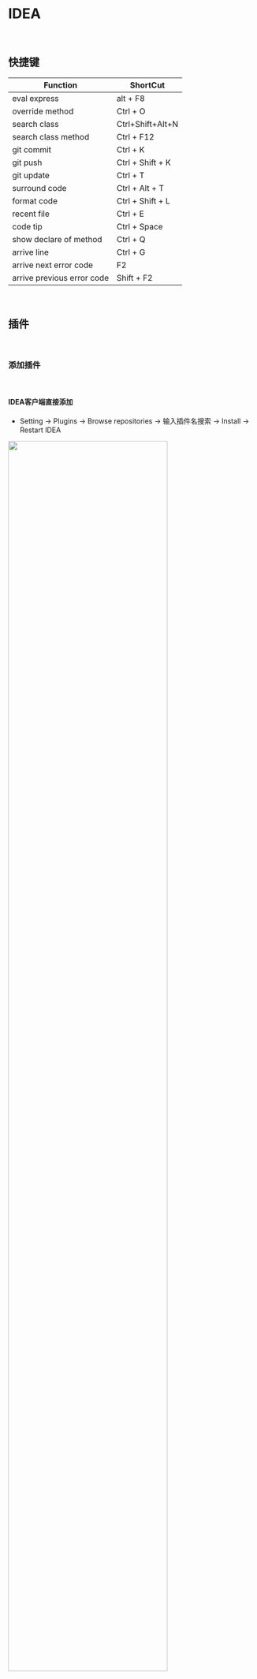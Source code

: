 # IDEA

&nbsp;
## 快捷键

Function|ShortCut|
---|---
eval express | alt + F8  
override method  | Ctrl + O
search class | Ctrl+Shift+Alt+N
search class method | Ctrl + F12
git commit |Ctrl + K
git push | Ctrl + Shift + K
git update |  Ctrl + T
surround code | Ctrl + Alt + T
format code | Ctrl + Shift + L
recent  file | Ctrl + E
code tip | Ctrl + Space
show declare of method | Ctrl + Q
arrive line | Ctrl + G
arrive next error code | F2
arrive previous error code | Shift + F2

</br>

## 插件
</br>

### 添加插件
</br>

#### IDEA客户端直接添加
* Setting -> Plugins -> Browse repositories -> 输入插件名搜索 -> Install -> Restart IDEA
<img src="/note/_v_images/sofa/IDEA/添加插件.png" width="80%" />

</br>

#### 网页直接下载插件

* 官方插件网站: http://plugins.jetbrains.com/idea
* 下载后的插件放在IDEA的根目录的plugins下，重启即可
</br></br>

### 隐藏文件插件(.ignore)

<img src="/note/_v_images/sofa/IDEA/ignore插件使用指南.png" height="600px" />
</br></br>

## 方法注释
</br>

### 方法注释模板

```text
*
 * @Author chengpunan
 * @Description //TODO $end$
 * @Date $time$ $date$
 * @Param $param$
 * @return $return$
 **/
```
</br>

### 注释方法 入参param

```text
  groovyScript("
      def result='';
      def params=\"${_1}\".replaceAll('[\\\\[|\\\\]|\\\\s]', '').split(',').toList();
      for(i = 0; i < params.size(); i++) {
          if (params[i] == '') return result;
          if (i == 0) {
              result += '* @param ' + params[i] + ((i < params.size() - 1) ? ' \\n' : ' ')
          } else {
              result+=' * @param ' + params[i] + ((i < params.size() - 1) ? ' \\n' : ' ')
          }
      };
      return result
  ", methodParameters())
```

```
groovyScript("def result=''; def params=\"${_1}\".replaceAll('[\\\\[|\\\\]|\\\\s]', '').split(',').toList(); for(i = 0; i < params.size(); i++) {if(params[i] == '') return result; if(i==0) { result += '* @param ' + params[i] + ((i < params.size() - 1) ? ' \\n' : ' ') } else {result+=' * @param ' + params[i] + ((i < params.size() - 1) ? ' \\n' : ' ')}}; return result", methodParameters())
```
</br>

## Application 多次启动

```text
Edit Configurations -> 修改项目 -> 右上角Single instance Only勾选去除
```

<br />

## Run Dashboard

<br />

### 启动项目没有 Run Dashboard

```text
在.idea/workspace.xml文件中查找 <component name="RunDashboard"> 节点

添加
    <option name="configurationTypes">
      <set>
        <option value="SpringBootApplicationConfigurationType" />
      </set>
    </option>
即可
```

<br />

## 随笔

* <span style="color:orange">background task 自动弹出</span>  window->Background Task->Auto show
</br></br>


* <span style="color:orange">IDEA   添加单元测试覆盖率</span>  
  配置启动项: Edit Configurations...  
  
  <img src="/note/_v_images/sofa/IDEA/单元测试覆盖率-1.png" width="70%"/>  
  
  覆盖率是检测运行期间是否所有分支都有执行, 包括异常抛出的分支, 在Repeat可以选择多次, 能让覆盖率报告更加精确, 毕竟执行一次只会执行一个分支。
  
  <img src="/note/_v_images/sofa/IDEA/单元测试覆盖率-2.png" width="50%"/>  
  
  选择不同的范围生成不同测试覆盖报告, 显示覆盖报告点击右键-> Run With Coverage或者Edit Configurations旁边的Run With Coverage
  需要测试覆盖报告文件，在Coverage窗口点击Genergate Coverage Report(左上角红线)即可, Coverage窗口(右下角红线)
